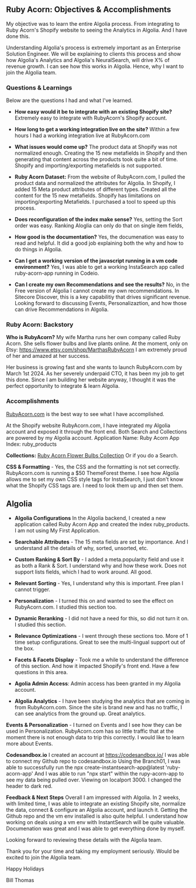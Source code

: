 ## Ruby Acorn: Objectives & Accomplishments ##
My objective was to learn the entire Algolia process. From integrating to Ruby Acorn's Shopify website to seeing the Analytics in Algolia.  And I have done this. 

Understanding Algolia's process is extremely important as an Enterprise Solution Engineer.  We will be explaining to clients this process and show how Algolia's Analytics and Algolia's NeuralSearch, will drive X% of revenue growth.  I can see how this works in Algolia.   Hence, why I want to join the Algolia team.

### Questions & Learnings ###
Below are the questions I had and what I've learned. 
* **How easy would it be to integrate with an existing Shopify site?**  Extremely easy to integrate with RubyAcorn's Shopify account.  
* **How long to get a working integration live on the site?**  Within a few hours I had a working integration live at RubyAcorn.com

* **What issues would come up?**  The product data at Shopify was not normalized enough.  Creating the 15 new metafields in Shopify and then generating that content across the products took quite a bit of time.  Shopify and importing/exporting metafields is not supported.  

* **Ruby Acorn Dataset:** From the website of RubyAcorn.com, I pulled the product data and normalized the attributes for Algolia. In Shopify, I added 15 Meta product attributes of different types.  Created all the content for the 15 new metafields.  Shopify has limitations on importing/exporting Metafields.  I purchased a tool to speed up this process.

* **Does reconfiguration of the index make sense?**  Yes, setting the Sort order was easy.  Ranking Aloglia can only do that on single item fields,

* **How good is the documentation?** Yes, the documenation was easy to read and helpful.  It did a good job explaining both the why and how to do things in Algolia.
  
* **Can I get a working version of the javascript running in a vm code environment?** Yes, I was able to get a working InstaSearch app called ruby-acorn-app running in Codeio.
  
* **Can I create my own Recommendations and see the results?** No, in the Free version of Algolia I cannot create my own recommendations.   In Sitecore Discover, this is a key capabilitiy that drives significant revenue.  Looking forward to discussing Events, Personalizaztion, and how those can drive Recommendations in Algolia. 

### Ruby Acorn: Backstory ###
**Who is RubyAcorn?**  My wife Martha runs her own company called Ruby Acorn.  She sells flower bulbs and live plants online. At the moment, only on Etsy:  https://www.etsy.com/shop/MarthasRubyAcorn   I am extremely proud of her and amazed at her success. 

Her business is growing fast and she wants to launch RubyAcorn.com by March 1st 2024.  As her severely underpaid CTO, it has been my job to get this done.  Since I am building her website anyway, I thought it was the perfect opportunity to integrate & learn Algolia.  

### Accomplishments ###
[RubyAcorn.com](https://RubyAcorn.com) is the best way to see what I have accomplished. 

At the Shopify website RubyAcorn.com, I have integrated my Algolia account and exposed it through the front end.  Both Search and Collections are powered by my Algolia account.  Application Name: Ruby Acorn App  Index: ruby_products

**Collections:** [Ruby Acorn Flower Bulbs Collection](https://rubyacorn.com/collections/flower-bulbs)   Or if you do a Search.  

**CSS & Formatting** - Yes, the CSS and the formatting is not set correctly.  RubyAcorn.com is running a $50 ThemeForest theme.  I see how Algolia allows me to set my own CSS style tags for InstaSearch, I just don't know what the Shopify CSS tags are.  I need to look them up and then set them.     

**Algolia**
---
- **Algolia Configurations** In the Algolia backend, I created a new application called Ruby Acorn App and created the index ruby_products.  I am not using My First Application.  
- **Searchable Attributes** - The 15 meta fields are set by importance.  And I understand all the details of why, sorted, unsorted, etc.  
- **Custom Ranking & Sort By** - I added a meta.popularity field and use it as both a Rank & Sort.  I understand why and how these work.   Does not support lists fields, which I had to work around.   All good.
- **Relevant Sorting** - Yes, I understand why this is important.  Free plan I cannot trigger. 
- **Personalization** - I turned this on and wanted to see the effect on RubyAcorn.com.  I studied this section too.
- **Dynamic Reranking** - I did not have a need for this, so did not turn it on.  I studied this section.
- **Relevance Optimizations** - I went through these sections too.  More of 1 time setup configurations.   Great to see the multi-lingual support out of the box.

- **Facets & Facets Display** - Took me a while to understand the difference of this section.  And how it impacted Shopify's front end.   Have a few questions in this area. 

- **Agolia Admin Access**: Admin access has been granted in my Algolia account.

- **Algolia Analytics** - I have been studying the analytics that are coming in from RubyAcorn.com.   Since the site is brand new and has no traffic, I can see analytics from the ground up.  Great analytics.  

**Events & Personalization** - I turned on Events and I see how they can be used in Personalization.  RubyAcorn.com has so little traffic that at the moment there is not enough data to trip this correctly.   I would like to learn more about Events.   

**Codesandbox.io**
I created an account at https://codesandbox.io/   I was able to connect my Github repo to codesandbox.io
Using the Branch01, I was able to successfully run the npx create-instantsearch-app@latest 'ruby-acorn-app'
And I was able to run "npx start" within the rupy-acorn-app to see my data being pulled over. Viewing on localport 3000.   I changed the header to dark red.  

**Feedback & Next Steps**
Overall I am impressed with Algolia.  In 2 weeks, with limited time, I was able to integrate an existing Shopify site, normalize the data, connect & configure an Algolia account, and launch it.  Getting the Github repo and the vm env installed is also quite helpful.   I understand how working on deals using a vm env with InstantSearch will be quite valuable.    Documenation was great and I was able to get everything done by myself. 

Looking forward to reviewing these details with the Algolia team.  

Thank you for your time and taking my employment seriously.  Would be excited to join the Algolia team. 

Happy Holidays

Bill Thomas


